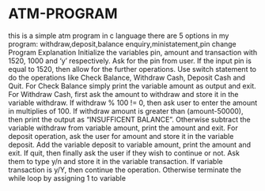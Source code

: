 # ATM-PROGRAM
this is a simple atm program in c language 
there are 5 options in my program:
withdraw,deposit,balance enquiry,ministatement,pin change
Program Explanation
 Initialize the variables pin, amount and transaction with 1520, 1000 and ‘y’ respectively.
 Ask for the pin from user. If the input pin is equal to 1520, then allow for the further operations.
 Use switch statement to do the operations like Check Balance, Withdraw Cash, Deposit Cash and Quit.
 For Check Balance simply print the variable amount as output and exit.
For Withdraw Cash, first ask the amount to withdraw and store it in the variable withdraw.
If withdraw % 100 != 0, then ask user to enter the amount in multiplies of 100.
If withdraw amount is greater than (amount-50000), then print the output as “INSUFFICENT BALANCE”.
 Otherwise subtract the variable withdraw from variable amount, print the amount and exit.
 For deposit operation, ask the user for amount and store it in the variable deposit.
 Add the variable deposit to variable amount, print the amount and exit.
 If quit, then finally ask the user if they wish to continue or not. Ask them to type y/n and store it in the variable transaction.
 If variable transaction is y/Y, then continue the operation. Otherwise terminate the while loop by assigning 1 to variable 
